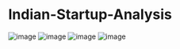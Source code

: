 # Indian-Startup-Analysis
![image](https://github.com/user-attachments/assets/bc59e6f0-3710-4346-b589-bfc7cce2ce37)
![image](https://github.com/user-attachments/assets/032f3a1a-19f8-4439-9fe8-0b346a9edc6c)
![image](https://github.com/user-attachments/assets/7d4d2646-ae14-4e96-bf53-3af1100983c9)
![image](https://github.com/user-attachments/assets/7e65b45c-d502-4756-aaf7-554375cc6699)




